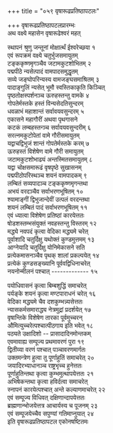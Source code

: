 +++
title = "०५९ वृषारूढप्रतिष्ठापटलः"

+++
वृषारूढप्रतिष्ठापटलप्रारम्भः    
अथ वक्ष्ये महासेन वृषारूढेश्वरं महत्  

स्थापनं श्रुणु जन्तूनां मोक्षार्त्थं ईश्वरेच्छया १  
एवं रूपक्रमं वक्ष्ये चतुर्भुजसमायुतम्  
टङ्ककृष्णमृगञ्चैव जटामकुटशोभितम् २  
पद्मपीठे न्यसेत्पादं वामपादसमुद्धृतम्  
सव्ये जङ्घोपरिन्यस्य वामजङ्घसमाश्रितम् ३  
पादाङ्गुलिं न्यसेत् भूमौ स्वस्तिकाकृति किञ्चित्  
पृष्ठतोक्षस्पर्शनञ्च ऊरुहस्तन्तु वामके ४  
गोपतेर्मस्तके हस्तं विन्यसेदतिसुन्दरम्  
धवळाभं महाशान्तं सर्वावयवसुन्दरम् ५  
एकासने महागौरीं अथवा पृथगासने  
कटकं लम्बहस्तन्ञ्च सर्वावयवसुन्दरीम् ६  
सरत्नमकुटोपेतां वामे गौरीसमायुतम्  
यद्वाचद्विभुजं शान्तं गोपतेर्मस्तके करम् ७  
ऊरुहस्तं विशेषेण वामे गौरी समायुतम्  
जटामकुटशोभाढ्यं अन्तस्मितसमायुतम् ८  
यद्वा चोक्षसमारूढं वृषपृष्ठे सुखासनम्  
पद्मपीठोपरिस्थञ्च शयनं वामपादकम् ९  
लम्बितं सव्यपादञ्च टङ्ककृष्णमृगन्तथा  
अभयं वरदञ्चैव सर्वाभरणभूषितम् १०  
श्यामाङ्गीं द्विभुजान्देवीं उत्पलं वरदन्तथा  
शयनं लम्बितं पादं सर्वाभरणभूषितम् ११  
एवं ध्यात्वा विशेषेण प्रतिष्ठां कारयेत्ततः  
षोडशस्तम्भसंयुक्तं नवहस्तन्तु विस्तरम् १२  
मद्ध्ये नवपदं कृत्वा वेदिका मद्ध्यमे चरेत्  
पूर्वाशादि चतुर्दिक्षु यथोक्तं कुण्डमुत्तमम् १३  
आग्नेयादि चतुर्दिक्षु योनिमेकासने सति  
प्रत्येकमासनञ्चैव पृथक् शालां प्रकल्पयेत् १४  
प्रत्येकं कुण्डसङ्ख्यानि पूर्ववद्विधिनाचरेत्  
नयनोन्मीलनं पश्चात् ------------- १५  

पयोधिवासनं कृत्वा बिम्बशुद्धिं समाचरेत्  
पर्यङ्के शयनं कृत्वा मण्टपाराधनं चरेत् १६  
वेदिका मद्ध्यमे चैव दशकुम्भन्न्यसेत्ततः  
न्यासकर्मसमाराद्ध्य नेत्रमुद्रां प्रदर्शयेत् १७  
वृषान्तिके विशेषेण तारका पूर्वमुच्चरन्  
औमित्युच्चरेत्पश्चात्पीठगाय इति भवेत् १८  
पठ्यते उक्षादिशो -- प्रासादादिनमोन्तकम्  
एवमावाह्य सम्पूज्य प्रथमावरणं पुरा १९  
द्वितीय्या वरणं पश्चात् पञ्चावरणमार्गतः  
उक्तमन्त्रेण हुत्वा तु पूर्णाहुतिं समाचरेत् २०  
जयादिरभ्याधानञ्च राष्ट्रभृच्च हुनेत्ततः  
पूर्णाहुतिन्तथा कृत्वा कुम्भमुत्थापयेत्ततः २१  
अभिषेकन्तथा कृत्वा हविर्दत्वा समाचरेत्  
स्नापनं कारयेत्पश्चात् अन्ते कल्याणमाचरेत् २२  
एवं सम्पूज्य विधिवत् दक्षिणान्दापयेत्ततः  
ब्राह्मणान्भोजयेत्तत्र आचार्यस्य च पूजनम् २३  
एवं सम्पूजयेच्चैव सपुण्यां गतिमाप्नुयात् २४  
इति वृषारूढप्रतिष्ठापटल एकोनषष्टितमः  

